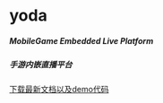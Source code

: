 # yoda

##### MobileGame Embedded Live Platform 

##### 手游内嵌直播平台

[下载最新文档以及demo代码](https://github.com/hcttcn/yoda/blob/master/yoda_embedded_live_platform_doc.zip?raw=true)
